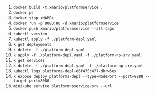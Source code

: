 1. `docker build -t xmario/platformservice .`
2. `docker ps`
3. `docker stop <NAME>`
4. `docker run -p 8080:80 -d xmario/platformservice`
5. `docker push xmario/platformservice --all-tags`
6. `kubectl version`
7. `kubectl apply -f ./platform-depl.yaml`
8. `k get deployments`
9. `k delete -f ./platform-depl.yaml`
10. `k apply -f ./platform-depl.yaml -f ./platform-np-srv.yaml`
11. `k get services`
12. `k delete -f ./platform-depl.yaml -f ./platform-np-srv.yaml`
13. `kubectl logs platforms-depl-86f475c477-dkrw5ex`
14. `k expose deploy platforms-depl --type=NodePort --port=8888 --target-port=8080`
15. `minikube service platformnpservice-srv --url`